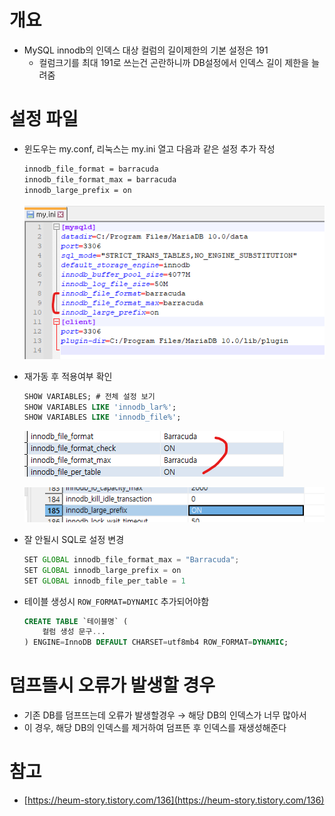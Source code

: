 # 개요

- MySQL innodb의 인덱스 대상 컬럼의 길이제한의 기본 설정은 191
    - 컬럼크기를 최대 191로 쓰는건 곤란하니까 DB설정에서 인덱스 길이 제한을 늘려줌

# 설정 파일

- 윈도우는 my.conf, 리눅스는 my.ini 열고 다음과 같은 설정 추가 작성

    ```bash
    innodb_file_format = barracuda
    innodb_file_format_max = barracuda
    innodb_large_prefix = on
    ```

  ![img.png](img.png)

- 재가동 후 적용여부 확인

    ```sql
    SHOW VARIABLES; # 전체 설정 보기
    SHOW VARIABLES LIKE 'innodb_lar%';
    SHOW VARIABLES LIKE 'innodb_file%';
    ```

  ![img_1.png](img_1.png)

  ![img_2.png](img_2.png)

- 잘 안될시 SQL로 설정 변경

    ```jsx
    SET GLOBAL innodb_file_format_max = "Barracuda";
    SET GLOBAL innodb_large_prefix = on
    SET GLOBAL innodb_file_per_table = 1
    ```

- 테이블 생성시 `ROW_FORMAT=DYNAMIC` 추가되어야함

    ```sql
    CREATE TABLE `테이블명` (
    	컬럼 생성 문구...
    ) ENGINE=InnoDB DEFAULT CHARSET=utf8mb4 ROW_FORMAT=DYNAMIC;
    ```

# 덤프뜰시 오류가 발생할 경우

- 기존 DB를 덤프뜨는데 오류가 발생할경우 → 해당 DB의 인덱스가 너무 많아서
- 이 경우, 해당 DB의 인덱스를 제거하여 덤프뜬 후 인덱스를 재생성해준다

# 참고

- [https://heum-story.tistory.com/136](https://heum-story.tistory.com/136)